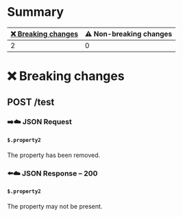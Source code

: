 # Summary

| [❌ Breaking changes](#breaking-changes) | ⚠️ Non-breaking changes |
|-----------------------------------------|-------------------------|
| 2                                       | 0                       |

# <span id="breaking-changes"></span>❌ Breaking changes

## **POST** /test

### ➡️☁️ JSON Request

#### `$.property2`

The property has been removed.

### ⬅️☁️ JSON Response – 200

#### `$.property2`

The property may not be present.
